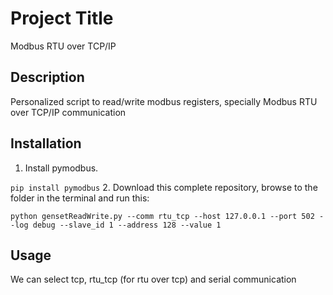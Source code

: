 # Project Title
Modbus RTU over TCP/IP

## Description
Personalized script to read/write modbus registers, specially Modbus RTU over TCP/IP communication 

## Installation
1. Install pymodbus.

```pip install pymodbus```
2. Download this complete repository, browse to the folder in the terminal and run this: 

```python gensetReadWrite.py --comm rtu_tcp --host 127.0.0.1 --port 502 --log debug --slave_id 1 --address 128 --value 1```

## Usage
We can select tcp, rtu_tcp (for rtu over tcp) and serial communication
